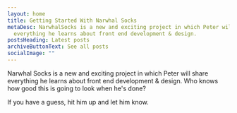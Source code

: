 ```yaml
---
layout: home
title: Getting Started With Narwhal Socks
metaDesc: NarwhalSocks is a new and exciting project in which Peter will share
  everything he learns about front end development & design.
postsHeading: Latest posts
archiveButtonText: See all posts
socialImage: ""
---
```

Narwhal Socks is a new and exciting project in which Peter will share everything he learns about front end development & design. Who knows how good this is going to look when he's done?

If you have a guess, hit him up and let him know.